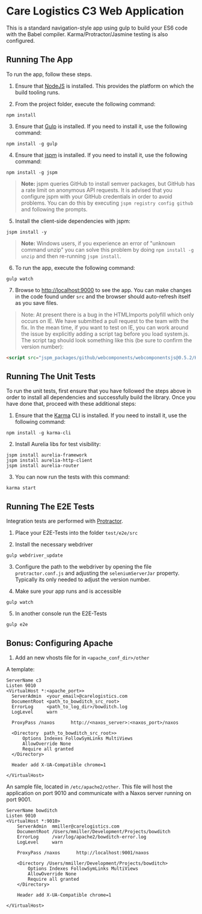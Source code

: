 # Care Logistics C3 Web Application

This is a standard navigation-style app using gulp to build your ES6 code with the Babel compiler. Karma/Protractor/Jasmine testing is also configured.

## Running The App

To run the app, follow these steps.

1. Ensure that [NodeJS](http://nodejs.org/) is installed. This provides the platform on which the build tooling runs.

2. From the project folder, execute the following command:

  ```shell
  npm install
  ```
  
3. Ensure that [Gulp](http://gulpjs.com/) is installed. If you need to install it, use the following command:

  ```shell
  npm install -g gulp
  ```
  
4. Ensure that [jspm](http://jspm.io/) is installed. If you need to install it, use the following command:

  ```shell
  npm install -g jspm
  ```
  > **Note:** jspm queries GitHub to install semver packages, but GitHub has a rate limit on anonymous API requests. It is advised that you configure jspm with your GitHub credentials in order to avoid problems. You can do this by executing `jspm registry config github` and following the prompts.
  
5. Install the client-side dependencies with jspm:

  ```shell
  jspm install -y
  ```
  
  >**Note:** Windows users, if you experience an error of "unknown command unzip" you can solve this problem by doing `npm install -g unzip` and then re-running `jspm install`.
  
6. To run the app, execute the following command:

  ```shell
  gulp watch
  ```
  
7. Browse to [http://localhost:9000](http://localhost:9000) to see the app. You can make changes in the code found under `src` and the browser should auto-refresh itself as you save files.

> Note: At present there is a bug in the HTMLImports polyfill which only occurs on IE. We have submitted a pull request to the team with the fix. In the mean time, if you want to test on IE, you can work around the issue by explicitly adding a script tag before you load system.js. The script tag should look something like this (be sure to confirm the version number):

```html
<script src="jspm_packages/github/webcomponents/webcomponentsjs@0.5.2/HTMLImports.js"></script>
```

## Running The Unit Tests

To run the unit tests, first ensure that you have followed the steps above in order to install all dependencies and successfully build the library. Once you have done that, proceed with these additional steps:

1. Ensure that the [Karma](http://karma-runner.github.io/) CLI is installed. If you need to install it, use the following command:

  ```shell
  npm install -g karma-cli
  ```
  
2. Install Aurelia libs for test visibility:

```shell
jspm install aurelia-framework
jspm install aurelia-http-client
jspm install aurelia-router
```

3. You can now run the tests with this command:

  ```shell
  karma start
  ```

## Running The E2E Tests
Integration tests are performed with [Protractor](http://angular.github.io/protractor/#/).

1. Place your E2E-Tests into the folder ```test/e2e/src```

2. Install the necessary webdriver

  ```shell
  gulp webdriver_update
  ```

3. Configure the path to the webdriver by opening the file ```protractor.conf.js``` and adjusting the ```seleniumServerJar``` property. Typically its only needed to adjust the version number.

4. Make sure your app runs and is accessible

  ```shell
  gulp watch
  ```

5. In another console run the E2E-Tests

  ```shell
  gulp e2e
  ```
  
## Bonus: Configuring Apache
  
1) Add an new vhosts file for in `<apache_conf_dir>/other`

A template:



    ServerName c3
    Listen 9010 
    <VirtualHost *:<apache_port>>
      ServerAdmin  <your_email>@carelogistics.com
      DocumentRoot <path_to_bowditch_src_root>
      ErrorLog     <path_to_log_dir>/bowditch.log
      LogLevel     warn
      
      ProxyPass /naxos      http://<naxos_server>:<naxos_port>/naxos
  
      <Directory  path_to_bowditch_src_root>>
          Options Indexes FollowSymLinks MultiViews
          AllowOverride None
          Require all granted
      </Directory>
  
      Header add X-UA-Compatible chrome=1
  
    </VirtualHost>
    

An sample file, located in `/etc/apache2/other`. This file will host the application
on port 9010 and communicate with a Naxos server running on port 9001.
    
    ServerName bowditch
    Listen 9010 
    <VirtualHost *:9010>
        ServerAdmin  mmiller@carelogistics.com
        DocumentRoot /Users/mmiller/Development/Projects/bowditch
        ErrorLog     /var/log/apache2/bowditch-error.log
        LogLevel     warn
        
        ProxyPass /naxos      http://localhost:9001/naxos
    
        <Directory /Users/mmiller/Development/Projects/bowditch>
            Options Indexes FollowSymLinks MultiViews
            AllowOverride None
            Require all granted
        </Directory>
    
        Header add X-UA-Compatible chrome=1
    
    </VirtualHost>

  



  
  
